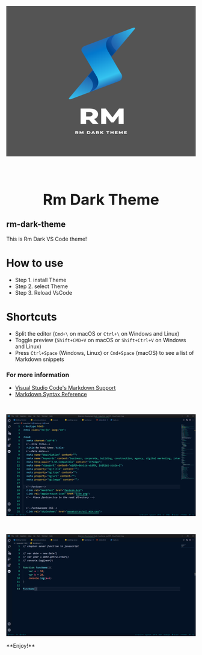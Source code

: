 <p align="center"><img width="600px" height="400px" src="images/logo.png"></p>

<p><br></p>

# <h1 style="text-align:center; font-size: 40px">Rm Dark Theme</h1>



## rm-dark-theme

This is Rm Dark VS Code theme!

# How to use

- Step 1. install Theme
- Step 2. select Theme
- Step 3. Reload VsCode

# Shortcuts

- Split the editor (`Cmd+\` on macOS or `Ctrl+\` on Windows and Linux)
- Toggle preview (`Shift+CMD+V` on macOS or `Shift+Ctrl+V` on Windows and Linux)
- Press `Ctrl+Space` (Windows, Linux) or `Cmd+Space` (macOS) to see a list of Markdown snippets

### For more information

- [Visual Studio Code's Markdown Support](http://code.visualstudio.com/docs/languages/markdown)
- [Markdown Syntax Reference](https://help.github.com/articles/markdown-basics/)

<br>

<p align="center"><img src="images/image1.png"></p>
<br>
<p align="center"><img src="images/image2.png"></p>
**Enjoy!**
